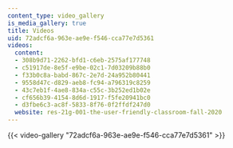 ```yaml
---
content_type: video_gallery
is_media_gallery: true
title: Videos
uid: 72adcf6a-963e-ae9e-f546-cca77e7d5361
videos:
  content:
  - 308b9d71-2262-bfd1-c6eb-2575af177748
  - c51917de-8e5f-e9be-02c1-7d03209b88b0
  - f33b0c8a-babd-867c-2e7d-24a952b80441
  - 9558d47c-d829-aeb8-fc94-a796319c8259
  - 43c7eb1f-4ae8-834a-c55c-3b252ed1b02e
  - cf656b39-4154-8d6d-1917-f5fe20941bc0
  - d3fbe6c3-ac8f-5833-8f76-0f2ffdf247d0
  website: res-21g-001-the-user-friendly-classroom-fall-2020
---
```



{{< video-gallery "72adcf6a-963e-ae9e-f546-cca77e7d5361" >}}

